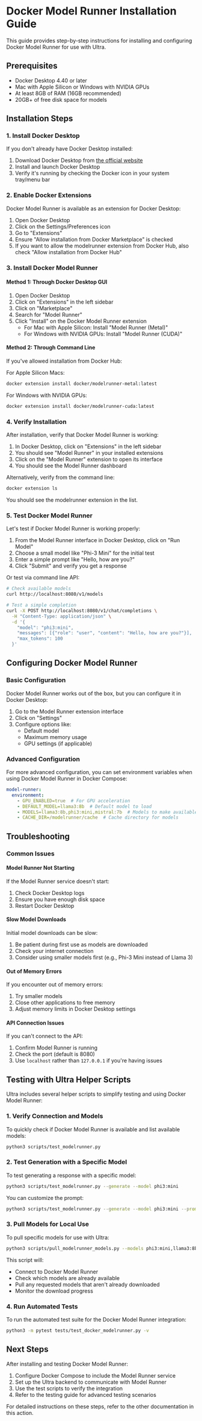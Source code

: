# Docker Model Runner Installation Guide

This guide provides step-by-step instructions for installing and configuring Docker Model Runner for use with Ultra.

## Prerequisites

- Docker Desktop 4.40 or later
- Mac with Apple Silicon or Windows with NVIDIA GPUs
- At least 8GB of RAM (16GB recommended)
- 20GB+ of free disk space for models

## Installation Steps

### 1. Install Docker Desktop

If you don't already have Docker Desktop installed:

1. Download Docker Desktop from [the official website](https://www.docker.com/products/docker-desktop/)
2. Install and launch Docker Desktop
3. Verify it's running by checking the Docker icon in your system tray/menu bar

### 2. Enable Docker Extensions

Docker Model Runner is available as an extension for Docker Desktop:

1. Open Docker Desktop
2. Click on the Settings/Preferences icon
3. Go to "Extensions"
4. Ensure "Allow installation from Docker Marketplace" is checked
5. If you want to allow the modelrunner extension from Docker Hub, also check "Allow installation from Docker Hub"

### 3. Install Docker Model Runner

#### Method 1: Through Docker Desktop GUI

1. Open Docker Desktop
2. Click on "Extensions" in the left sidebar
3. Click on "Marketplace"
4. Search for "Model Runner"
5. Click "Install" on the Docker Model Runner extension
   - For Mac with Apple Silicon: Install "Model Runner (Metal)"
   - For Windows with NVIDIA GPUs: Install "Model Runner (CUDA)"

#### Method 2: Through Command Line

If you've allowed installation from Docker Hub:

For Apple Silicon Macs:
```bash
docker extension install docker/modelrunner-metal:latest
```

For Windows with NVIDIA GPUs:
```bash
docker extension install docker/modelrunner-cuda:latest
```

### 4. Verify Installation

After installation, verify that Docker Model Runner is working:

1. In Docker Desktop, click on "Extensions" in the left sidebar
2. You should see "Model Runner" in your installed extensions
3. Click on the "Model Runner" extension to open its interface
4. You should see the Model Runner dashboard

Alternatively, verify from the command line:
```bash
docker extension ls
```

You should see the modelrunner extension in the list.

### 5. Test Docker Model Runner

Let's test if Docker Model Runner is working properly:

1. From the Model Runner interface in Docker Desktop, click on "Run Model"
2. Choose a small model like "Phi-3 Mini" for the initial test
3. Enter a simple prompt like "Hello, how are you?"
4. Click "Submit" and verify you get a response

Or test via command line API:
```bash
# Check available models
curl http://localhost:8080/v1/models

# Test a simple completion
curl -X POST http://localhost:8080/v1/chat/completions \
  -H "Content-Type: application/json" \
  -d '{
    "model": "phi3:mini",
    "messages": [{"role": "user", "content": "Hello, how are you?"}],
    "max_tokens": 100
  }'
```

## Configuring Docker Model Runner

### Basic Configuration

Docker Model Runner works out of the box, but you can configure it in Docker Desktop:

1. Go to the Model Runner extension interface
2. Click on "Settings" 
3. Configure options like:
   - Default model
   - Maximum memory usage
   - GPU settings (if applicable)

### Advanced Configuration

For more advanced configuration, you can set environment variables when using Docker Model Runner in Docker Compose:

```yaml
model-runner:
  environment:
    - GPU_ENABLED=true  # For GPU acceleration
    - DEFAULT_MODEL=llama3:8b  # Default model to load
    - MODELS=llama3:8b,phi3:mini,mistral:7b  # Models to make available
    - CACHE_DIR=/modelrunner/cache  # Cache directory for models
```

## Troubleshooting

### Common Issues

#### Model Runner Not Starting

If the Model Runner service doesn't start:

1. Check Docker Desktop logs
2. Ensure you have enough disk space
3. Restart Docker Desktop

#### Slow Model Downloads

Initial model downloads can be slow:

1. Be patient during first use as models are downloaded
2. Check your internet connection
3. Consider using smaller models first (e.g., Phi-3 Mini instead of Llama 3)

#### Out of Memory Errors

If you encounter out of memory errors:

1. Try smaller models
2. Close other applications to free memory
3. Adjust memory limits in Docker Desktop settings

#### API Connection Issues

If you can't connect to the API:

1. Confirm Model Runner is running
2. Check the port (default is 8080)
3. Use `localhost` rather than `127.0.0.1` if you're having issues

## Testing with Ultra Helper Scripts

Ultra includes several helper scripts to simplify testing and using Docker Model Runner:

### 1. Verify Connection and Models

To quickly check if Docker Model Runner is available and list available models:

```bash
python3 scripts/test_modelrunner.py
```

### 2. Test Generation with a Specific Model

To test generating a response with a specific model:

```bash
python3 scripts/test_modelrunner.py --generate --model phi3:mini
```

You can customize the prompt:

```bash
python3 scripts/test_modelrunner.py --generate --model phi3:mini --prompt "Explain quantum computing"
```

### 3. Pull Models for Local Use

To pull specific models for use with Ultra:

```bash
python3 scripts/pull_modelrunner_models.py --models phi3:mini,llama3:8b
```

This script will:
- Connect to Docker Model Runner
- Check which models are already available
- Pull any requested models that aren't already downloaded
- Monitor the download progress

### 4. Run Automated Tests

To run the automated test suite for the Docker Model Runner integration:

```bash
python3 -m pytest tests/test_docker_modelrunner.py -v
```

## Next Steps

After installing and testing Docker Model Runner:

1. Configure Docker Compose to include the Model Runner service
2. Set up the Ultra backend to communicate with Model Runner
3. Use the test scripts to verify the integration
4. Refer to the testing guide for advanced testing scenarios

For detailed instructions on these steps, refer to the other documentation in this action.